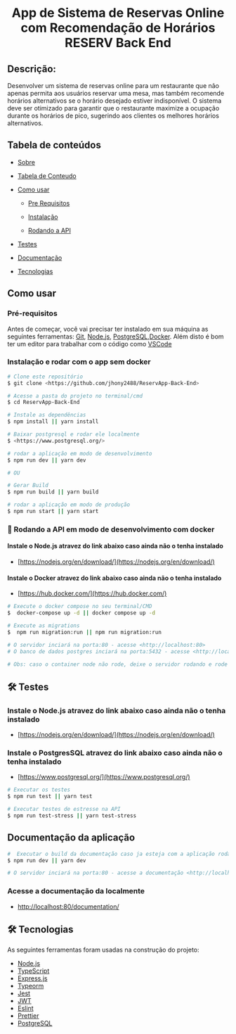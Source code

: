 <h1 align="center" id="app-tarefas">
   App de Sistema de Reservas Online com Recomendação de Horários RESERV Back End
</h1>

<h2 align="left" id="app-tarefas">
  Descrição:
</h2>
<p>
Desenvolver um sistema de reservas online para um restaurante que não apenas permita aos usuários reservar uma mesa, mas também recomende horários alternativos se o horário desejado estiver indisponível. O sistema deve ser otimizado para garantir que o restaurante maximize a ocupação durante os horários de pico, sugerindo aos clientes os melhores horários alternativos.
</p>

<h2 id="tabela-de-conteudo">Tabela de conteúdos</h2>
<!--ts-->
   
- [Sobre](#---vuttr)

- [Tabela de Conteudo](#tabela-de-conteudo)

- [Como usar](#como-usar)

  - [Pre Requisitos](#pré-requisitos)

  - [Instalação](#instalação)

  - [Rodando a API](#-rodando-a-api)

- [Testes](#-testes)

- [Documentação](#----documentatação-da-aplicação)

- [Tecnologias](#-tecnologias)
<!--te-->


<h2>Como usar</h2>

<h3>Pré-requisitos</h3>

Antes de começar, você vai precisar ter instalado em sua máquina as seguintes ferramentas:
[Git](https://git-scm.com), [Node.js](https://nodejs.org/en/), [PostgreSQL](https://www.postgresql.org/),[Docker](https://hub.docker.com/).
Além disto é bom ter um editor para trabalhar com o código como [VSCode](https://code.visualstudio.com/)

<h3 id="instalacao">Instalação e rodar com o app sem docker</h3>

```bash
# Clone este repositório
$ git clone <https://github.com/jhony2488/ReservApp-Back-End>

# Acesse a pasta do projeto no terminal/cmd
$ cd ReservApp-Back-End

# Instale as dependências
$ npm install || yarn install

# Baixar postgresql e rodar ele localmente
$ <https://www.postgresql.org/>

# rodar a aplicação em modo de desenvolvimento
$ npm run dev || yarn dev

# OU

# Gerar Build
$ npm run build || yarn build

# rodar a aplicação em modo de produção
$ npm run start || yarn start
```

<h3 id="rodando-api">🎲 Rodando a API em modo de desenvolvimento com docker</h3>

#### Instale o Node.js atravez do link abaixo caso ainda não o tenha instalado

- [https://nodejs.org/en/download/](https://nodejs.org/en/download/)

#### Instale o Docker atravez do link abaixo caso ainda não o tenha instalado

- [https://hub.docker.com/](https://hub.docker.com/)

```bash
# Execute o docker compose no seu terminal/CMD
$  docker-compose up -d || docker compose up -d

# Execute as migrations
$  npm run migration:run || npm run migration:run 

# O servidor inciará na porta:80 - acesse <http://localhost:80>
# O banco de dados postgres inciará na porta:5432 - acesse <http://localhost:5432>

# Obs: caso o container node não rode, deixe o servidor rodando e rode localmente o app.
```


<h2 id="tests">🛠 Testes</h2>

### Instale o Node.js atravez do link abaixo caso ainda não o tenha instalado

- [https://nodejs.org/en/download/](https://nodejs.org/en/download/)

### Instale o PostgresSQL atravez do link abaixo caso ainda não o tenha instalado

- [https://www.postgresql.org/](https://www.postgresql.org/)

```bash
# Executar os testes
$ npm run test || yarn test

# Executar testes de estresse na API
$ npm run test-stress || yarn test-stress

```

<h2 id="app-demo">  
  Documentação da aplicação
</h2>

```bash
#  Executar o build da documentação caso ja esteja com a aplicação rodando com o docker , basta apenas acessar a URL abaixo
$ npm run dev || yarn dev

# O servidor inciará na porta:80 - acesse a documentação <http://localhost:80/documentation/>
```

### Acesse a documentação da localmente

- [http://localhost:80/documentation/](http://localhost:80/documentation/)

<h2 id="tecnologias">🛠 Tecnologias</h2>

As seguintes ferramentas foram usadas na construção do projeto:

- [Node.js](https://nodejs.org/en/)
- [TypeScript](https://www.typescriptlang.org/)
- [Express.js](https://expressjs.com/pt-br/)
- [Typeorm](https://typeorm.io/)
- [Jest](https://jestjs.io/)
- [JWT](https://jwt.io/)
- [Eslint](https://eslint.org/)
- [Prettier](https://prettier.io/)
- [PostgreSQL](https://www.postgresql.org/)

